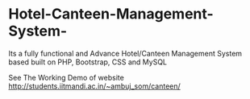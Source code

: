 # Hotel-Canteen-Management-System-
Its a fully functional and Advance Hotel/Canteen Management System based built on PHP, Bootstrap, CSS and MySQL 

See The Working Demo of website http://students.iitmandi.ac.in/~ambuj_som/canteen/
